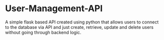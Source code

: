 # User-Management-API
A simple flask based API created using python that allows users to connect to the database via API and just create, retrieve, update and delete users without going through backend logic.
